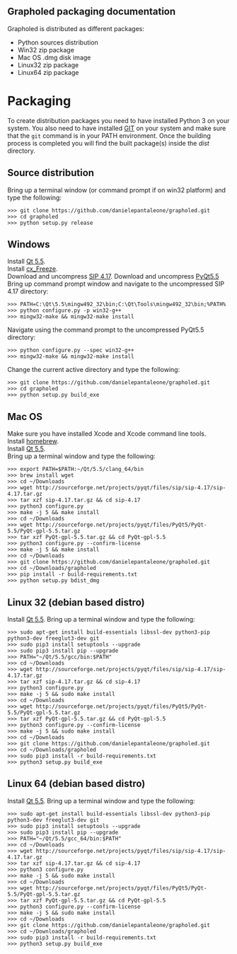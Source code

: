 ## Grapholed packaging documentation

Grapholed is distributed as different packages:

* Python sources distribution
* Win32 zip package
* Mac OS .dmg disk image
* Linux32 zip package
* Linux64 zip package

# Packaging

To create distribution packages you need to have installed Python 3 on your system. You also need 
to have installed [GIT](http://git-scm.com/) on your system and make sure that the `git` command
is in your PATH environment. Once the building process is completed you will find the built package(s) 
inside the  *dist* directory.

## Source distribution

Bring up a terminal window (or command prompt if on win32 platform) and type the following:
    
    >>> git clone https://github.com/danielepantaleone/grapholed.git
    >>> cd grapholed
    >>> python setup.py release

## Windows

Install [Qt 5.5](http://download.qt.io/official_releases/qt/5.5/5.5.0/qt-opensource-windows-x86-mingw492-5.5.0.exe).    
Install [cx_Freeze](https://pypi.python.org/pypi/cx_Freeze/4.3.4).  
Download and uncompress [SIP 4.17](http://sourceforge.net/projects/pyqt/files/sip/sip-4.17/sip-4.17.zip).
Download and uncompress [PyQt5.5](http://sourceforge.net/projects/pyqt/files/PyQt5/PyQt-5.5/PyQt-gpl-5.5.zip)
Bring up command prompt window and navigate to the uncompressed SIP 4.17 directory:

    >>> PATH=C:\Qt\5.5\mingw492_32\bin;C:\Qt\Tools\mingw492_32\bin;%PATH%
    >>> python configure.py -p win32-g++
    >>> mingw32-make && mingw32-make install
    
Navigate using the command prompt to the uncompressed PyQt5.5 directory:

    >>> python configure.py --spec win32-g++
    >>> mingw32-make && mingw32-make install

Change the current active directory and type the following:

    >>> git clone https://github.com/danielepantaleone/grapholed.git
    >>> cd grapholed
    >>> python setup.py build_exe
    
## Mac OS

Make sure you have installed Xcode and Xcode command line tools.  
Install [homebrew](http://brew.sh/).  
Install [Qt 5.5](http://download.qt.io/official_releases/qt/5.5/5.5.0/qt-opensource-mac-x64-clang-5.5.0.dmg).  
Bring up a terminal window and type the following:
    
    >>> export PATH=$PATH:~/Qt/5.5/clang_64/bin
    >>> brew install wget
    >>> cd ~/Downloads
    >>> wget http://sourceforge.net/projects/pyqt/files/sip/sip-4.17/sip-4.17.tar.gz
    >>> tar xzf sip-4.17.tar.gz && cd sip-4.17
    >>> python3 configure.py
    >>> make -j 5 && make install
    >>> cd ~/Downloads
    >>> wget http://sourceforge.net/projects/pyqt/files/PyQt5/PyQt-5.5/PyQt-gpl-5.5.tar.gz
    >>> tar xzf PyQt-gpl-5.5.tar.gz && cd PyQt-gpl-5.5
    >>> python3 configure.py --confirm-license
    >>> make -j 5 && make install
    >>> cd ~/Downloads
    >>> git clone https://github.com/danielepantaleone/grapholed.git
    >>> cd ~/Downloads/grapholed
    >>> pip install -r build-requirements.txt
    >>> python setup.py bdist_dmg

## Linux 32 (debian based distro)

Install [Qt 5.5](http://download.qt.io/official_releases/qt/5.5/5.5.0/qt-opensource-linux-x86-5.5.0.run).
Bring up a terminal window and type the following:

    >>> sudo apt-get install build-essentials libssl-dev python3-pip python3-dev freeglut3-dev git
    >>> sudo pip3 install setuptools --upgrade
    >>> sudo pip3 install pip --upgrade
    >>> PATH="~/Qt/5.5/gcc/bin:$PATH"
    >>> cd ~/Downloads
    >>> wget http://sourceforge.net/projects/pyqt/files/sip/sip-4.17/sip-4.17.tar.gz
    >>> tar xzf sip-4.17.tar.gz && cd sip-4.17
    >>> python3 configure.py
    >>> make -j 5 && sudo make install
    >>> cd ~/Downloads
    >>> wget http://sourceforge.net/projects/pyqt/files/PyQt5/PyQt-5.5/PyQt-gpl-5.5.tar.gz
    >>> tar xzf PyQt-gpl-5.5.tar.gz && cd PyQt-gpl-5.5
    >>> python3 configure.py --confirm-license
    >>> make -j 5 && sudo make install
    >>> cd ~/Downloads
    >>> git clone https://github.com/danielepantaleone/grapholed.git
    >>> cd ~/Downloads/grapholed
    >>> sudo pip3 install -r build-requirements.txt
    >>> python3 setup.py build_exe
    
## Linux 64 (debian based distro)

Install [Qt 5.5](http://download.qt.io/official_releases/qt/5.5/5.5.0/qt-opensource-linux-x64-5.5.0-2.run).
Bring up a terminal window and type the following:

    >>> sudo apt-get install build-essentials libssl-dev python3-pip python3-dev freeglut3-dev git
    >>> sudo pip3 install setuptools --upgrade
    >>> sudo pip3 install pip --upgrade
    >>> PATH="~/Qt/5.5/gcc_64/bin:$PATH"
    >>> cd ~/Downloads
    >>> wget http://sourceforge.net/projects/pyqt/files/sip/sip-4.17/sip-4.17.tar.gz
    >>> tar xzf sip-4.17.tar.gz && cd sip-4.17
    >>> python3 configure.py
    >>> make -j 5 && sudo make install
    >>> cd ~/Downloads
    >>> wget http://sourceforge.net/projects/pyqt/files/PyQt5/PyQt-5.5/PyQt-gpl-5.5.tar.gz
    >>> tar xzf PyQt-gpl-5.5.tar.gz && cd PyQt-gpl-5.5
    >>> python3 configure.py --confirm-license
    >>> make -j 5 && sudo make install
    >>> cd ~/Downloads
    >>> git clone https://github.com/danielepantaleone/grapholed.git
    >>> cd ~/Downloads/grapholed
    >>> sudo pip3 install -r build-requirements.txt
    >>> python3 setup.py build_exe
    
